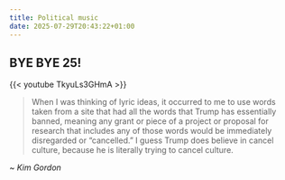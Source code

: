 ```yaml
---
title: Political music
date: 2025-07-29T20:43:22+01:00
---
```

## BYE BYE 25!

{{< youtube TkyuLs3GHmA >}}

> When I was thinking of lyric ideas, it occurred to me to use words taken from a site that had all the words that Trump has essentially banned, meaning any grant or piece of a project or proposal for research that includes any of those words would be immediately disregarded or “cancelled.” I guess Trump does believe in cancel culture, because he is literally trying to cancel culture. 

~ <cite>Kim Gordon</cite>

